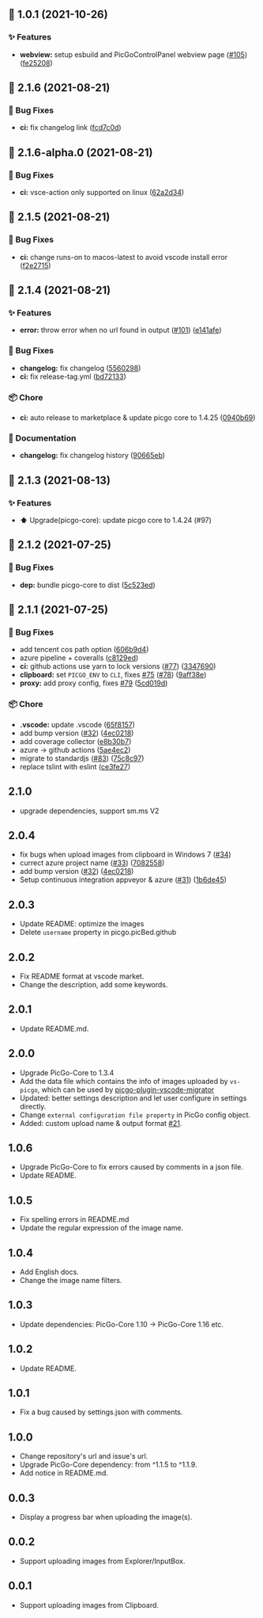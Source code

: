 ## :tada: 1.0.1 (2021-10-26)


### :sparkles: Features

* **webview:** setup esbuild and PicGoControlPanel webview page ([#105](https://github.com/whyreal/vs-picgo/issues/105)) ([fe25208](https://github.com/whyreal/vs-picgo/commit/fe25208))



## :tada: 2.1.6 (2021-08-21)


### :bug: Bug Fixes

* **ci:** fix changelog link ([fcd7c0d](https://github.com/PicGo/vs-picgo/commit/fcd7c0d))



## :tada: 2.1.6-alpha.0 (2021-08-21)


### :bug: Bug Fixes

* **ci:** vsce-action only supported on linux ([62a2d34](https://github.com/PicGo/vs-picgo/commit/62a2d34))



## :tada: 2.1.5 (2021-08-21)


### :bug: Bug Fixes

* **ci:** change runs-on to macos-latest to avoid vscode install error ([f2e2715](https://github.com/PicGo/vs-picgo/commit/f2e2715))



## :tada: 2.1.4 (2021-08-21)


### :sparkles: Features

* **error:** throw error when no url found in output ([#101](https://github.com/PicGo/vs-picgo/issues/101)) ([e141afe](https://github.com/PicGo/vs-picgo/commit/e141afe))


### :bug: Bug Fixes

* **changelog:** fix changelog ([5560298](https://github.com/PicGo/vs-picgo/commit/5560298))
* **ci:** fix release-tag.yml ([bd72133](https://github.com/PicGo/vs-picgo/commit/bd72133))


### :package: Chore

* **ci:** auto release to marketplace & update picgo core to 1.4.25 ([0940b69](https://github.com/PicGo/vs-picgo/commit/0940b69))


### :pencil: Documentation

* **changelog:** fix changelog history ([90665eb](https://github.com/PicGo/vs-picgo/commit/90665eb))



## :tada: 2.1.3 (2021-08-13)


### :sparkles: Features

* **:arrow_up:** Upgrade(picgo-core): update picgo core to 1.4.24 (#97)

## :tada: 2.1.2 (2021-07-25)


### :bug: Bug Fixes

* **dep:** bundle picgo-core to dist ([5c523ed](https://github.com/PicGo/vs-picgo/commit/5c523ed))



## :tada: 2.1.1 (2021-07-25)

### :bug: Bug Fixes

* add tencent cos path option ([606b9d4](https://github.com/PicGo/vs-picgo/commit/606b9d4))
* azure pipeline + coveralls ([c8129ed](https://github.com/PicGo/vs-picgo/commit/c8129ed))
* **ci:** github actions use yarn to lock versions ([#77](https://github.com/PicGo/vs-picgo/issues/77)) ([3347690](https://github.com/PicGo/vs-picgo/commit/3347690))
* **clipboard:** set `PICGO_ENV` to `CLI`, fixes [#75](https://github.com/PicGo/vs-picgo/issues/75) ([#78](https://github.com/PicGo/vs-picgo/issues/78)) ([9aff38e](https://github.com/PicGo/vs-picgo/commit/9aff38e))
* **proxy:** add proxy config, fixes [#79](https://github.com/PicGo/vs-picgo/issues/79) ([5cd019d](https://github.com/PicGo/vs-picgo/commit/5cd019d))


### :package: Chore

* **.vscode:** update .vscode ([65f8157](https://github.com/PicGo/vs-picgo/commit/65f8157))
* add bump version ([#32](https://github.com/PicGo/vs-picgo/issues/32)) ([4ec0218](https://github.com/PicGo/vs-picgo/commit/4ec0218))
* add coverage collector ([e8b30b7](https://github.com/PicGo/vs-picgo/commit/e8b30b7))
* azure -> github actions ([5ae4ec2](https://github.com/PicGo/vs-picgo/commit/5ae4ec2))
* migrate to standardjs ([#83](https://github.com/PicGo/vs-picgo/issues/83)) ([75c8c97](https://github.com/PicGo/vs-picgo/commit/75c8c97))
* replace tslint with eslint ([ce3fe27](https://github.com/PicGo/vs-picgo/commit/ce3fe27))

## 2.1.0

  * upgrade dependencies, support sm.ms V2

## 2.0.4

  * fix bugs when upload images from clipboard in Windows 7 ([#34](https://github.com/PicGo/vs-picgo/issues/34))
  * currect azure project name ([#33](https://github.com/PicGo/vs-picgo/issues/33)) ([7082558](https://github.com/PicGo/vs-picgo/commit/7082558))
  * add bump version ([#32](https://github.com/PicGo/vs-picgo/issues/32)) ([4ec0218](https://github.com/PicGo/vs-picgo/commit/4ec0218))
  * Setup continuous integration appveyor & azure  ([#31](https://github.com/PicGo/vs-picgo/issues/31)) ([1b6de45](https://github.com/PicGo/vs-picgo/commit/1b6de45))

## 2.0.3

  * Update README: optimize the images
  * Delete `username` property in picgo.picBed.github

## 2.0.2

  * Fix README format at vscode market.
  * Change the description, add some keywords.

## 2.0.1

  * Update README.md.

## 2.0.0

  * Upgrade PicGo-Core to 1.3.4
  * Add the data file which contains the info of images uploaded by `vs-picgo`, which can be used by [picgo-plugin-vscode-migrator](https://github.com/upupming/picgo-plugin-vscode-migrator)
  * Updated: better settings description and let user configure in settings directly.
  * Change `external configuration file property` in PicGo config object.
  * Added: custom upload name & output format [#21](https://github.com/PicGo/vs-picgo/pull/21).

## 1.0.6

  * Upgrade PicGo-Core to fix errors caused by comments in a json file.
  * Update README.

## 1.0.5

  * Fix spelling errors in README.md
  * Update the regular expression of the image name.

## 1.0.4

  * Add English docs.
  * Change the image name filters.

## 1.0.3

  * Update dependencies: PicGo-Core 1.10 -> PicGo-Core 1.16 etc.

## 1.0.2

  * Update README.

## 1.0.1

  * Fix a bug caused by settings.json with comments.

## 1.0.0

  * Change repository's url and issue's url.
  * Upgrade PicGo-Core dependency: from ^1.1.5 to ^1.1.9.
  * Add notice in README.md.

## 0.0.3

  * Display a progress bar when uploading the image(s).

## 0.0.2

  * Support uploading images from Explorer/InputBox.

## 0.0.1

  * Support uploading images from Clipboard.
